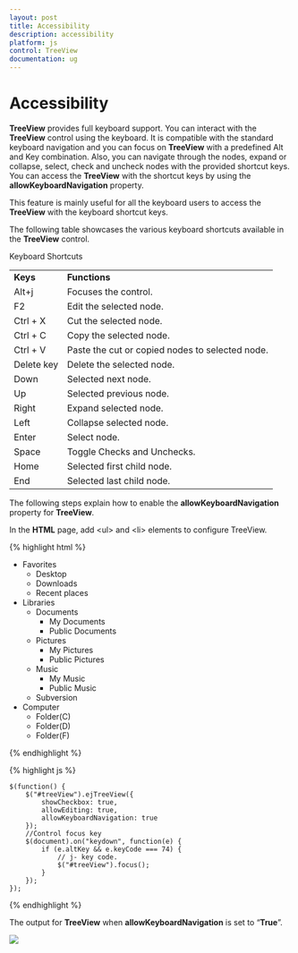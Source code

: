 ```yaml
---
layout: post
title: Accessibility
description: accessibility
platform: js
control: TreeView
documentation: ug
---
```


# Accessibility

**TreeView** provides full keyboard support. You can interact with the **TreeView** control using the keyboard. It is compatible with the standard keyboard navigation and you can focus on **TreeView** with a predefined Alt and Key combination. Also, you can navigate through the nodes, expand or collapse, select, check and uncheck nodes with the provided shortcut keys. You can access the **TreeView** with the shortcut keys by using the **allowKeyboardNavigation** property.

This feature is mainly useful for all the keyboard users to access the **TreeView** with the keyboard shortcut keys.

The following table showcases the various keyboard shortcuts available in the **TreeView** control. 

Keyboard Shortcuts

<table>
<tr>
<td>
<b>Keys </b></td><td>
<b>Functions</b></td></tr>
<tr>
<td>
Alt+j</td><td>
Focuses the control.</td></tr>
<tr>
<td>
F2</td><td>
Edit the selected node. </td></tr>
<tr>
<td>
Ctrl + X</td><td>
Cut the selected node.</td></tr>
<tr>
<td>
Ctrl + C</td><td>
Copy the selected node.</td></tr>
<tr>
<td>
Ctrl + V</td><td>
Paste the cut or copied nodes to selected node.</td></tr>
<tr>
<td>
Delete key</td><td>
Delete the selected node.</td></tr>
<tr>
<td>
Down</td><td>
Selected next node.</td></tr>
<tr>
<td>
Up</td><td>
Selected previous node.</td></tr>
<tr>
<td>
Right</td><td>
Expand selected node. </td></tr>
<tr>
<td>
Left</td><td>
Collapse selected node.</td></tr>
<tr>
<td>
Enter</td><td>
Select node.</td></tr>
<tr>
<td>
Space</td><td>
Toggle Checks and Unchecks.</td></tr>
<tr>
<td>
Home</td><td>
Selected first child node.</td></tr>
<tr>
<td>
End</td><td>
Selected last child node.</td></tr>
</table>


The following steps explain how to enable the **allowKeyboardNavigation** property for **TreeView**.

In the **HTML** page, add &lt;ul&gt; and &lt;li&gt; elements to configure TreeView.

{% highlight html %}

<ul id="treeView">
<li class="expanded">Favorites
        <ul>
            <li>Desktop</li>
            <li>Downloads</li>
            <li>Recent places</li>
        </ul>
</li>
<li class="expanded">Libraries
        <ul>
            <li>Documents
                <ul>
                    <li>My Documents</li>
                    <li>Public Documents</li>
                </ul>
            </li>
            <li>Pictures
                <ul>
                    <li>My Pictures</li>
                    <li>Public Pictures</li>
                </ul>
            </li>
            <li>Music
                <ul>
                    <li>My Music</li>
                    <li>Public Music</li>
                </ul>
            </li>
            <li>Subversion</li>
        </ul>
</li>
<li>Computer
        <ul>
            <li>Folder(C)</li>
            <li>Folder(D)</li>
            <li>Folder(F)</li>
        </ul>
</li>
</ul>

{% endhighlight %}

{% highlight js %}

	$(function() {
	    $("#treeView").ejTreeView({
	        showCheckbox: true,
	        allowEditing: true,
	        allowKeyboardNavigation: true
	    });
	    //Control focus key
	    $(document).on("keydown", function(e) {
	        if (e.altKey && e.keyCode === 74) {
	            // j- key code.
	            $("#treeView").focus();
	        }
	    });
	});


{% endhighlight %}

The output for **TreeView** when **allowKeyboardNavigation** is set to “**True**”.

![]("/js/TreeView/Accessibility_images/Accessibility_img1.png")
